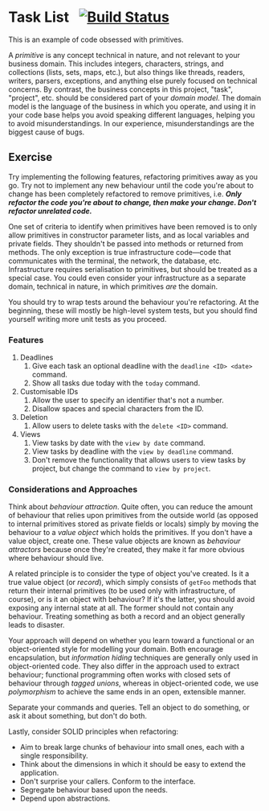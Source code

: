 # Task List &nbsp; [![Build Status](https://travis-ci.org/codurance/task-list.png)](https://travis-ci.org/codurance/task-list)

This is an example of code obsessed with primitives.

A *primitive* is any concept technical in nature, and not relevant to your business domain. This includes integers, characters, 
strings, and collections (lists, sets, maps, etc.), but also things like threads, readers, writers, parsers, exceptions, 
and anything else purely focused on technical concerns.
By contrast, the business concepts in this project, "task", "project", etc. should be considered part of your *domain model*. 
The domain model is the language of the business in which you operate, and using it in your code base helps you avoid 
speaking different languages, helping you to avoid misunderstandings.
In our experience, misunderstandings are the biggest cause of bugs.

## Exercise

Try implementing the following features, refactoring primitives away as you go. 
Try not to implement any new behaviour until the code you're about to change has been completely refactored to remove primitives, 
i.e. **_Only refactor the code you're about to change, then make your change. Don't refactor unrelated code._**

One set of criteria to identify when primitives have been removed is to only allow primitives in constructor parameter lists,
and as local variables and private fields. 
They shouldn't be passed into methods or returned from methods. 
The only exception is true infrastructure code—code that communicates with the terminal, the network, the database, etc.
Infrastructure requires serialisation to primitives, but should be treated as a special case.
You could even consider your infrastructure as a separate domain, technical in nature, in which primitives *are* the domain.

You should try to wrap tests around the behaviour you're refactoring. 
At the beginning, these will mostly be high-level system tests, but you should find yourself writing more unit tests as you proceed.

### Features

  1. Deadlines
      1. Give each task an optional deadline with the `deadline <ID> <date>` command.
      2. Show all tasks due today with the `today` command.
  2. Customisable IDs
      1. Allow the user to specify an identifier that's not a number.
      2. Disallow spaces and special characters from the ID.
  3. Deletion
      1. Allow users to delete tasks with the `delete <ID>` command.
  4. Views
      1. View tasks by date with the `view by date` command.
      2. View tasks by deadline with the `view by deadline` command.
      3. Don't remove the functionality that allows users to view tasks by project, but change the command to `view by project`.

### Considerations and Approaches

Think about *behaviour attraction*. Quite often, you can reduce the amount of behaviour that relies upon primitives 
from the outside world (as opposed to internal primitives stored as private fields or locals) simply by moving the 
behaviour to a *value object* which holds the primitives. 
If you don't have a value object, create one.
These value objects are known as *behaviour attractors* because once they're created, they make it far more obvious 
where behaviour should live.

A related principle is to consider the type of object you've created. 
Is it a true value object (or *record*), which simply consists of `getFoo` methods that return their internal 
primitives (to be used only with infrastructure, of course), or is it an object with behaviour?
If it's the latter, you should avoid exposing any internal state at all. 
The former should not contain any behaviour. 
Treating something as both a record and an object generally leads to disaster.

Your approach will depend on whether you learn toward a functional or an object-oriented style for modelling your domain.
Both encourage encapsulation, but *information hiding* techniques are generally only used in object-oriented code. 
They also differ in the approach used to extract behaviour; functional programming often works with closed sets of
behaviour through *tagged unions*, whereas in object-oriented code, we use *polymorphism* to achieve the same ends in 
an open, extensible manner.

Separate your commands and queries. Tell an object to do something, or ask it about something, but don't do both.

Lastly, consider SOLID principles when refactoring:

  * Aim to break large chunks of behaviour into small ones, each with a single responsibility.
  * Think about the dimensions in which it should be easy to extend the application.
  * Don't surprise your callers. Conform to the interface.
  * Segregate behaviour based upon the needs.
  * Depend upon abstractions.
